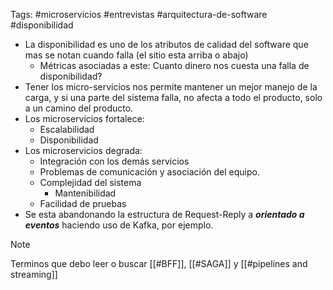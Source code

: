 Tags: #microservicios #entrevistas #arquitectura-de-software #disponibilidad 

- La disponibilidad es uno de los atributos de calidad del software que mas se notan cuando falla (el sitio esta arriba o abajo)
	- Métricas asociadas a este: Cuanto dinero nos cuesta una falla de disponibilidad?
- Tener los micro-servicios nos permite mantener un mejor manejo de la carga, y si una parte del sistema falla, no afecta a todo el producto, solo a un camino del producto.
- Los microservicios fortalece:
	- Escalabilidad
	- Disponibilidad
- Los microservicios degrada:
	- Integración con los demás servicios 
	-  Problemas de comunicación y asociación del equipo.
	- Complejidad del sistema
		- Mantenibilidad
	- Facilidad de pruebas
- Se esta abandonando la estructura de Request-Reply a ***orientado a eventos*** haciendo uso de Kafka, por ejemplo.

>[!NOTE]
> Terminos que debo leer o buscar [[#BFF]], [[#SAGA]] y [[#pipelines and streaming]]
